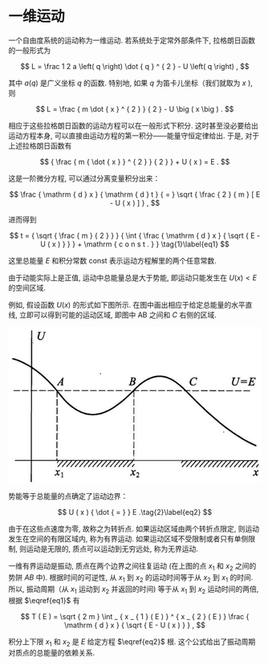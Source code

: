 # 一维运动

一个自由度系统的运动称为一维运动. 若系统处于定常外部条件下, 拉格朗日函数的一般形式为

$$
L = \frac 1 2 a \left( q \right) \dot { q } ^ { 2 } - U \left( q \right) ,
$$

其中 $a ( q )$ 是广义坐标 $q$ 的函数. 特别地, 如果 $q$ 为笛卡儿坐标（我们就取为 $x$ ), 则

$$
L = \frac { m \dot { x } ^ { 2 } } { 2 } - U \big ( x \big ) .
$$

相应于这些拉格朗日函数的运动方程可以在一般形式下积分. 这时甚至没必要给出运动方程本身, 可以直接由运动方程的第一积分——能量守恒定律给出. 于是, 对于上述拉格朗日函数有

$$
{ \frac { m { \dot { x } } ^ { 2 } } { 2 } } + U ( x ) = E .
$$

这是一阶微分方程, 可以通过分离变量积分出来：

$$
\frac { \mathrm { d } x } { \mathrm { d } t } { = } \sqrt { \frac { 2 } { m } [ E - U ( x ) ] } ,
$$

进而得到

$$
t = { \sqrt { \frac { m } { 2 } } } { \int { \frac { \mathrm { d } x } { \sqrt { E - U ( x ) } } } + \mathrm { c o n s t . } } \tag{1}\label{eq1}
$$

这里总能量 $E$ 和积分常数 const 表示运动方程解里的两个任意常数.

由于动能实际上是正值, 运动中总能量总是大于势能, 即运动只能发生在 $U ( x ) < E$ 的空间区域.

例如, 假设函数 $U ( x )$ 的形式如下图所示. 在图中画出相应于给定总能量的水平直线, 立即可以得到可能的运动区域, 即图中 AB 之间和 $C$ 右侧的区域.

![](images/d9db58a26278921f1535f3e643645737454de260ac27fb412796ea90ebf5245b.jpg)

势能等于总能量的点确定了运动边界：

$$
U ( x ) { \dot { = } } E .\tag{2}\label{eq2}
$$

由于在这些点速度为零, 故称之为转折点. 如果运动区域由两个转折点限定, 则运动发生在空间的有限区域内, 称为有界运动. 如果运动区域不受限制或者只有单侧限制, 则运动是无限的, 质点可以运动到无穷远处, 称为无界运动.

一维有界运动是振动, 质点在两个边界之间往复运动 (在上图的点 $x _ { 1 }$ 和 $x _ { 2 }$ 之间的势阱 $A B$ 中). 根据时间的可逆性, 从 $x _ { 1 }$ 到 $x _ { 2 }$ 的运动时间等于从 $x _ { 2 }$ 到 $x _ { 1 }$ 的时间. 所以, 振动周期（从 $x _ { 1 }$ 运动到 $x _ { 2 }$ 并返回的时间) 等于从 $x _ { 1 }$ 到 $x _ { 2 }$ 运动时间的两倍, 根据 $\eqref{eq1}$ 有

$$
T ( E ) = \sqrt { 2 m } \int _ { x _ { 1 } ( E ) } ^ { x _ { 2 } ( E ) } \frac { \mathrm { d } x } { \sqrt { E - U ( x ) } } ,
$$

积分上下限 $x _ { 1 }$ 和 $x _ { 2 }$ 是 $E$ 给定方程 $\eqref{eq2}$ 根. 这个公式给出了振动周期对质点的总能量的依赖关系.
